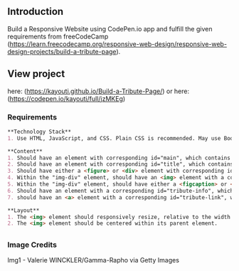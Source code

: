 ## Introduction
Build a Responsive Website using CodePen.io app and fulfill the given requirements from freeCodeCamp (https://learn.freecodecamp.org/responsive-web-design/responsive-web-design-projects/build-a-tribute-page).


## View project
here: (https://kayouti.github.io/Build-a-Tribute-Page/)
or
here: (https://codepen.io/kayouti/full/jzMKEg)



### Requirements
```markdown
**Technology Stack**
1. Use HTML, JavaScript, and CSS. Plain CSS is recommended. May use Bootstrap or SASS. Additional technologies (example jQuery, React, Angular, or Vue) are not recommended for this project.

**Content**
1. Should have an element with corresponding id="main", which contains all other elements.
2. Should have an element with corresponding id="title", which contains a string (i.e. text) that describes the subject of the tribute page.
3. Should have either a <figure> or <div> element with corresponding id="img-div".
4. Within the "img-div" element, should have an <img> element with a corresponding id="image".
5. Within the "img-div" element, should have either a <figcaption> or <div> element with a corresponding id="img-caption" that contains textual content describing the image shown in "img-div".
6. Should have an element with a corresponding id="tribute-info", which contains textual content describing the subject of the tribute page.
7. should have an <a> element with a corresponding id="tribute-link", which links to an outside site that contains additional information about the subject of the tribute page. HINT: You must give your element an attribute of target and set it to "blank" in order for your link to open in a new tab. 

**Layout**
1. The <img> element should responsively resize, relative to the width of its parent element, without exceeding its original size.
2. The <img> element should be centered within its parent element.
```
##

### Image Credits
Img1 - Valerie WINCKLER/Gamma-Rapho via Getty Images

